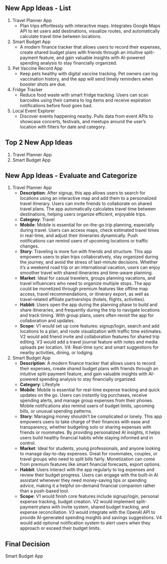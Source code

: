 ## New App Ideas - List
1. Travel Planner App
    - Plan trips effortlessly with interactive maps. Integrates Google Maps API to let users add destinations, visualize routes, and automatically calculate travel time between locations.
2. Smart Budget App
    - A modern finance tracker that allows users to record their expenses, create shared budget plans with friends through an intuitive split-payment feature, and gain valuable insights with AI-powered spending analysis to stay financially organized.
3. Pet Vaccine Record App
    - Keep pets healthy with digital vaccine tracking. Pet owners can log vaccination history, and the app will send timely reminders when booster shots are due.
4. Fridge Tracker
    - Reduce food waste with smart fridge tracking. Users can scan barcodes using their camera to log items and receive expiration notifications before food goes bad.
5. Local Event Explorer
    - Discover events happening nearby. Pulls data from event APIs to showcase concerts, festivals, and meetups around the user’s location with filters for date and category.

## Top 2 New App Ideas
1. Travel Planner App
2. Smart Budget App

## New App Ideas - Evaluate and Categorize
1. Travel Planner App
    - **Description**: After signup, this app allows users to search for locations using an interactive map and add them to a personalized travel itinerary. Users can invite friends to collaborate on shared travel plans. The app automatically calculates travel time between destinations, helping users organize efficient, enjoyable trips.
    - **Categroy**: Travel
    - **Mobile**: Mobile is essential for on-the-go trip planning, especially during travel. Users can access maps, check estimated travel times in real-time, and adjust their itineraries dynamically. Push notifications can remind users of upcoming locations or traffic changes.
    - **Story**: Traveling is more fun with friends and structure. This app empowers users to plan trips collaboratively, stay organized during the journey, and avoid the stress of last-minute decisions. Whether it’s a weekend road trip or an international vacation, users can enjoy smoother travel with shared itineraries and time-aware planning.
    - **Market**:  Ideal for casual travelers, groups planning vacations, and travel influencers who need to organize multiple stops. The app could be monetized through premium features like offline map access, travel recommendations, or itinerary export, as well as travel-related affiliate partnerships (hotels, flights, activities).
    - **Habbit**: Users open the app during the planning phase to build and share itineraries, and frequently during the trip to navigate locations and track timing. With group plans, users often revisit the app for collaboration and updates.
    - **Scope**: V1 would set up core features: signup/login, search and add locations to a plan, and route visualization with traffic time estimates. V2 would add friend invite and collaboration features for shared trip editing. V3 would add a travel journal feature with notes and media uploads per location. V4: Real-time sync and smart suggestions for nearby activities, dining, or lodging.
2. Smart Budget App
    - **Description**: A modern finance tracker that allows users to record their expenses, create shared budget plans with friends through an intuitive split-payment feature, and gain valuable insights with AI-powered spending analysis to stay financially organized.
    - **Category**: Lifestyle 
    - **Mobile**: Mobile is essential for real-time expense tracking and quick updates on the go. Users can instantly log purchases, receive spending alerts, and manage group expenses from their phones. Mobile notifications also remind users of budget limits, upcoming bills, or unusual spending patterns.
    - **Story**: Managing money shouldn’t be complicated or lonely. This app empowers users to take charge of their finances with ease and transparency, whether budgeting solo or sharing expenses with friends or roommates. By providing personalized AI insights, it helps users build healthy financial habits while staying informed and in control.
    - **Market**: Ideal for students, young professionals, and anyone looking to manage day-to-day expenses. Great for roommates, couples, or travel groups who need to split bills fairly. Monetization can come from premium features like smart financial forecasts, export options.
    - **Habbit**: Users interact with the app regularly to log expenses and review their budget progress. Users can engage with the built-in AI assistant whenever they need money-saving tips or spending advice, making it a helpful on-demand financial companion rather than a push-based tool.
    - **Scope**: V1 would finish core features include signup/login, personal expense tracking, budget creation. V2 would implement split-payment plans with invite system, shared budget tracking, and expense reconciliation. V3 would integrate with the OpenAI API to provide AI-generated spending insights and savings suggestions. V4 would add optional notification system to alert users when they approach or exceed their budget limits.

## Final Decision
Smart Budget App

